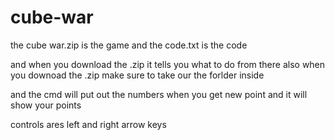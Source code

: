 # cube-war

the cube war.zip is the game 
and the code.txt is the code 

and when you download the .zip it tells you what to do from there
also when you downoad the .zip make sure to take our the forlder inside 

and the cmd will put out the numbers when you get new point and it will show your points 


controls ares left and right arrow keys 
